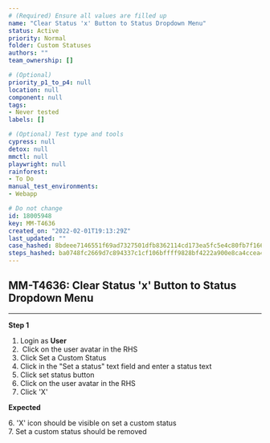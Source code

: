 ```yaml
---
# (Required) Ensure all values are filled up
name: "Clear Status 'x' Button to Status Dropdown Menu"
status: Active
priority: Normal
folder: Custom Statuses
authors: ""
team_ownership: []

# (Optional)
priority_p1_to_p4: null
location: null
component: null
tags: 
- Never tested
labels: []

# (Optional) Test type and tools
cypress: null
detox: null
mmctl: null
playwright: null
rainforest: 
- To Do
manual_test_environments: 
- Webapp

# Do not change
id: 18005948
key: MM-T4636
created_on: "2022-02-01T19:13:29Z"
last_updated: ""
case_hashed: 8bdeee7146551f69ad7327501dfb8362114cd173ea5fc5e4c80fb7f166aed8182a626105909e9c746c25931c24445218
steps_hashed: ba0748fc2669d7c894337c1cf106bffff9828bf4222a900e8ca4ccea40f6e2b17811fd388b8263ade33067c221d70c40
---
```


<!-- (Auto-generated) Based on frontmatter's "key" and "name" -->

## MM-T4636: Clear Status 'x' Button to Status Dropdown Menu

---

**Step 1**

1. Login as **User**
2.  Click on the user avatar in the RHS
3. Click Set a Custom Status
4. Click in the "Set a status" text field and enter a status text
5. Click set status button
6. Click on the user avatar in the RHS
7. Click 'X'

**Expected**

6\. 'X' icon should be visible on set a custom status\
7\. Set a custom status should be removed
